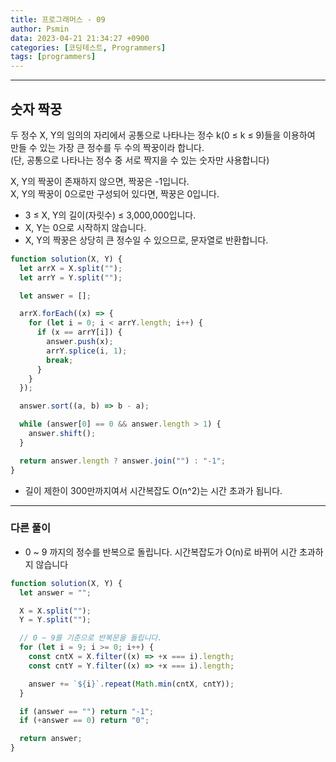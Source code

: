 ```yaml
---
title: 프로그래머스 - 09
author: Psmin
data: 2023-04-21 21:34:27 +0900
categories: [코딩테스트, Programmers]
tags: [programmers]
---
```


---

## 숫자 짝꿍

두 정수 X, Y의 임의의 자리에서 공통으로 나타나는 정수 k(0 ≤ k ≤ 9)들을 이용하여 만들 수 있는 가장 큰 정수를 두 수의 짝꿍이라 합니다.  
(단, 공통으로 나타나는 정수 중 서로 짝지을 수 있는 숫자만 사용합니다)

X, Y의 짝꿍이 존재하지 않으면, 짝꿍은 -1입니다.  
X, Y의 짝꿍이 0으로만 구성되어 있다면, 짝꿍은 0입니다.

- 3 ≤ X, Y의 길이(자릿수) ≤ 3,000,000입니다.
- X, Y는 0으로 시작하지 않습니다.
- X, Y의 짝꿍은 상당히 큰 정수일 수 있으므로, 문자열로 반환합니다.

```js
function solution(X, Y) {
  let arrX = X.split("");
  let arrY = Y.split("");

  let answer = [];

  arrX.forEach((x) => {
    for (let i = 0; i < arrY.length; i++) {
      if (x == arrY[i]) {
        answer.push(x);
        arrY.splice(i, 1);
        break;
      }
    }
  });

  answer.sort((a, b) => b - a);

  while (answer[0] == 0 && answer.length > 1) {
    answer.shift();
  }

  return answer.length ? answer.join("") : "-1";
}
```

- 길이 제한이 300만까지여서 시간복잡도 O(n^2)는 시간 초과가 됩니다.

---

### 다른 풀이

- 0 ~ 9 까지의 정수를 반복으로 돌립니다. 시간복잡도가 O(n)로 바뀌어 시간 초과하지 않습니다

```js
function solution(X, Y) {
  let answer = "";

  X = X.split("");
  Y = Y.split("");

  // 0 ~ 9를 기준으로 반복문을 돌립니다.
  for (let i = 9; i >= 0; i++) {
    const cntX = X.filter((x) => +x === i).length;
    const cntY = Y.filter((x) => +x === i).length;

    answer += `${i}`.repeat(Math.min(cntX, cntY));
  }

  if (answer == "") return "-1";
  if (+answer == 0) return "0";

  return answer;
}
```
